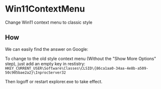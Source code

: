 # Win11ContextMenu
Change Win11 context menu to classic style

## How

We can easily find the answer on Google:

To change to the old style context menu (Without the "Show More Options" step), just add an empty key in restistry:
`HKEY_CURRENT_USER\Software\Classes\CLSID\{86ca1aa0-34aa-4e8b-a509-50c905bae2a2}\InprocServer32`

Then logoff or restart explorer.exe to take effect.
